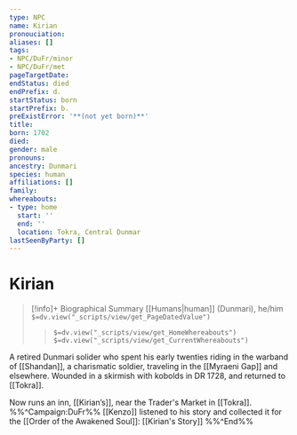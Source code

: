 ```yaml
---
type: NPC
name: Kirian
pronouciation:
aliases: []
tags:
- NPC/DuFr/minor
- NPC/DuFr/met
pageTargetDate:
endStatus: died
endPrefix: d.
startStatus: born
startPrefix: b.
preExistError: '**(not yet born)**'
title:
born: 1702
died:
gender: male
pronouns:
ancestry: Dunmari
species: human
affiliations: []
family:
whereabouts:
- type: home
  start: ''
  end: ''
  location: Tokra, Central Dunmar
lastSeenByParty: []
---
```

# Kirian
>[!info]+ Biographical Summary
>[[Humans|human]] (Dunmari), he/him
>`$=dv.view("_scripts/view/get_PageDatedValue")`
>> `$=dv.view("_scripts/view/get_HomeWhereabouts")`
>> `$=dv.view("_scripts/view/get_CurrentWhereabouts")`

A retired Dunmari solider who spent his early twenties riding in the warband of [[Shandan]], a charismatic soldier, traveling in the [[Myraeni Gap]] and elsewhere. Wounded in a skirmish with kobolds in DR 1728, and returned to [[Tokra]]. 

Now runs an inn, [[Kirian’s]], near the Trader's Market in [[Tokra]]. 
%%^Campaign:DuFr%%
[[Kenzo]] listened to his story and collected it for the [[Order of the Awakened Soul]]: [[Kirian's Story]]
%%^End%%
